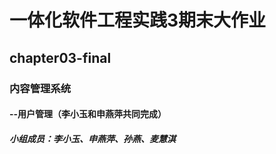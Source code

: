# 一体化软件工程实践3期末大作业  
## chapter03-final
### 内容管理系统
#### --用户管理（李小玉和申燕萍共同完成）
##### 小组成员：李小玉、申燕萍、孙燕、麦慧淇

